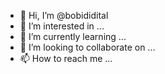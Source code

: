 - 👋 Hi, I’m @bobididital
- 👀 I’m interested in ...
- 🌱 I’m currently learning ...
- 💞️ I’m looking to collaborate on ...
- 📫 How to reach me ...

<!---
bobididital/bobididital is a ✨ special ✨ repository because its `README.md` (this file) appears on your GitHub profile.
You can click the Preview link to take a look at your changes.
--->
